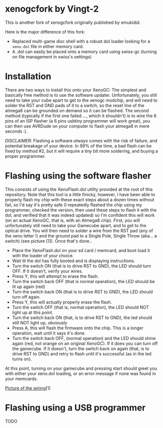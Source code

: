 # xenogcfork by Vingt-2
This is another fork of xenogcfork originally published by emukidid.

Here is the major difference of this fork:
* Replaced multi-game disc shell with a robust dol loader looking for a ``xeno.dol`` file in either memory card.
* A .dol can easily be placed onto a memory card using swiss-gc (turning on file management in swiss's settings)

# Installation  
There are two ways to install this onto your XenoGC: The simplest and basically free method is to use the software updater. Unfortunately, you still need to take your cube apart to get to the xenogc modchip, and will need to solder the RST and GND pads of it to a switch, so the reset line of the atmega8 can be grounded on demand so it can be flashed.
The second method (typically if the first one failed ..., which it shouldn't) is to wire the 6 pins of an ISP flasher (a 6 pins usbtiny programmer will work great), you can then use AVRDude on your computer to flash your atmega8 in mere seconds :).


*DISCLAIMER*: Flashing a software *always* comes with the risk of failure, and potential breakage of your device. In 99% of the time, a bad flash can be fixed by method #2, but it will require a tiny bit more soldering, and buying a proper programmer. 

# Flashing using the software flasher
This consists of using the XenoFlash.dol utility provided at the root of this repository. Note that this tool is a little finicky, however, I have been able to properly flash my chip with these exact steps about a dozen times without fail, so I'd say it's pretty safe (I repeatedly flashed the chip using my programmer, checked the version, then used these steps to flash it with the dol, and verified that it was indeed updated) so I'm confident this will work (on an actual XenoGC, that is, with an Atmega8 chip).
First, you will unfortunately still need to take your Gamecube apart, and to get to the optical drive. You will then need to solder a wire from the RST pad (any of the xeno letter !) and the ground pad to a Single Pole, Single Throw (aka... a switch) (see picture [1]). Once that's done..
  * Place the XenoFlash.dol on your sd card / memcard, and boot load it with the loader of your choice.
  * Wait til the dol has fully booted and is displaying instructions.
  * Turn the switch ON (that is to drive RST to GND), the LED should turn OFF. If it doesn't, verify your wires.
  * Press Y, this will attempt to erase the flash.
  * Turn the switch back OFF (that is normal operation), the LED should be lit up again (red)
  * Turn the switch back ON (that is to drive RST to GND), the LED should turn off again.
  * Press Y, this will actually properly erase the flash.
  * Turn the switch OFF (that is, normal operation), the LED should NOT light up at this point.
  * Turn the switch back ON (that, is to drive RST to GND), the led should still NOT light up, obviously
  * Press A, this will flash the firmware onto the chip. This is a longer operation, wait until it says it's done.
  * Turn the switch back OFF, (normal operation) and the LED should shine again (red, not orange on an original XenoGC). If it does you can turn off the gamecube. If it doesn't, turn the switch back on again (that, is to drive RST to GND) and retry to flash until it's successful (as in the led turns on).
 
At this point, turning on your gamecube and pressing start should greet you with either your xeno.dol loading, or an error message if none was found in your memcards.

[Picture of the wiring](software_installer_switch.jpg)[1]

# Flashing using a USB programmer
TODO
  
